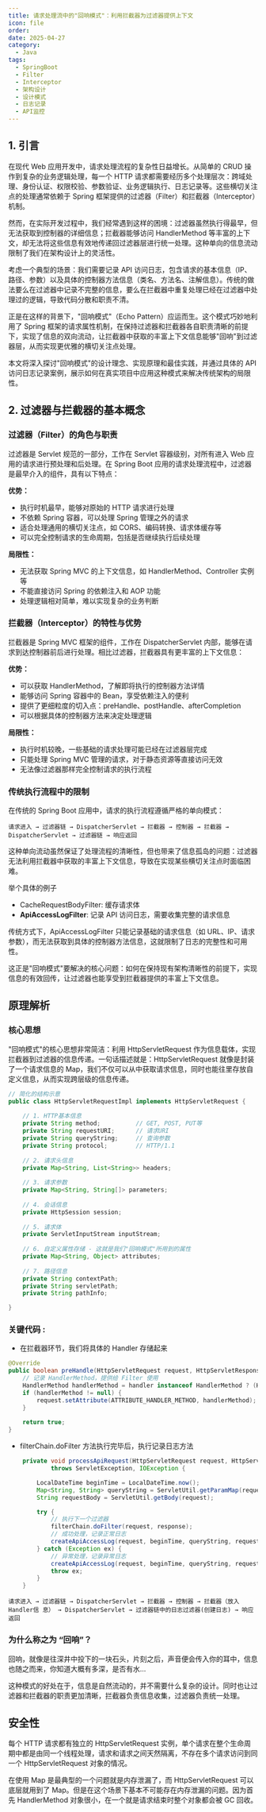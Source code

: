 ```yaml
---
title: 请求处理流中的"回响模式"：利用拦截器为过滤器提供上下文
icon: file
order: 
date: 2025-04-27
category:
  - Java
tags:
  - SpringBoot
  - Filter
  - Interceptor
  - 架构设计
  - 设计模式
  - 日志记录
  - API监控
---
```

## 1. 引言

在现代 Web 应用开发中，请求处理流程的复杂性日益增长。从简单的 CRUD 操作到复杂的业务逻辑处理，每一个 HTTP 请求都需要经历多个处理层次：跨域处理、身份认证、权限校验、参数验证、业务逻辑执行、日志记录等。这些横切关注点的处理通常依赖于 Spring 框架提供的过滤器（Filter）和拦截器（Interceptor）机制。

然而，在实际开发过程中，我们经常遇到这样的困境：过滤器虽然执行得最早，但无法获取到控制器的详细信息；拦截器能够访问 HandlerMethod 等丰富的上下文，却无法将这些信息有效地传递回过滤器层进行统一处理。这种单向的信息流动限制了我们在架构设计上的灵活性。

考虑一个典型的场景：我们需要记录 API 访问日志，包含请求的基本信息（IP、路径、参数）以及具体的控制器方法信息（类名、方法名、注解信息）。传统的做法要么在过滤器中记录不完整的信息，要么在拦截器中重复处理已经在过滤器中处理过的逻辑，导致代码分散和职责不清。

正是在这样的背景下，"回响模式"（Echo Pattern）应运而生。这个模式巧妙地利用了 Spring 框架的请求属性机制，在保持过滤器和拦截器各自职责清晰的前提下，实现了信息的双向流动，让拦截器中获取的丰富上下文信息能够"回响"到过滤器层，从而实现更优雅的横切关注点处理。

本文将深入探讨"回响模式"的设计理念、实现原理和最佳实践，并通过具体的 API 访问日志记录案例，展示如何在真实项目中应用这种模式来解决传统架构的局限性。

## 2. 过滤器与拦截器的基本概念

### 过滤器（Filter）的角色与职责

过滤器是 Servlet 规范的一部分，工作在 Servlet 容器级别，对所有进入 Web 应用的请求进行预处理和后处理。在 Spring Boot 应用的请求处理流程中，过滤器是最早介入的组件，具有以下特点：

**优势：**

- 执行时机最早，能够对原始的 HTTP 请求进行处理
- 不依赖 Spring 容器，可以处理 Spring 管理之外的请求
- 适合处理通用的横切关注点，如 CORS、编码转换、请求体缓存等
- 可以完全控制请求的生命周期，包括是否继续执行后续处理

**局限性：**

- 无法获取 Spring MVC 的上下文信息，如 HandlerMethod、Controller 实例等
- 不能直接访问 Spring 的依赖注入和 AOP 功能
- 处理逻辑相对简单，难以实现复杂的业务判断

### 拦截器（Interceptor）的特性与优势

拦截器是 Spring MVC 框架的组件，工作在 DispatcherServlet 内部，能够在请求到达控制器前后进行处理。相比过滤器，拦截器具有更丰富的上下文信息：

**优势：**

- 可以获取 HandlerMethod，了解即将执行的控制器方法详情
- 能够访问 Spring 容器中的 Bean，享受依赖注入的便利
- 提供了更细粒度的切入点：preHandle、postHandle、afterCompletion
- 可以根据具体的控制器方法来决定处理逻辑

**局限性：**

- 执行时机较晚，一些基础的请求处理可能已经在过滤器层完成
- 只能处理 Spring MVC 管理的请求，对于静态资源等直接访问无效
- 无法像过滤器那样完全控制请求的执行流程

### 传统执行流程中的限制

在传统的 Spring Boot 应用中，请求的执行流程遵循严格的单向模式：

```
请求进入 → 过滤器链 → DispatcherServlet → 拦截器 → 控制器 → 拦截器 → DispatcherServlet → 过滤器链 → 响应返回
```

这种单向流动虽然保证了处理流程的清晰性，但也带来了信息孤岛的问题：过滤器无法利用拦截器中获取的丰富上下文信息，导致在实现某些横切关注点时面临困难。

举个具体的例子
- CacheRequestBodyFilter: 缓存请求体
- **ApiAccessLogFilter**: 记录 API 访问日志，需要收集完整的请求信息

传统方式下，ApiAccessLogFilter 只能记录基础的请求信息（如 URL、IP、请求参数），而无法获取到具体的控制器方法信息，这就限制了日志的完整性和可用性。

这正是"回响模式"要解决的核心问题：如何在保持现有架构清晰性的前提下，实现信息的有效回传，让过滤器也能享受到拦截器提供的丰富上下文信息。

## 原理解析

### 核心思想
"回响模式"的核心思想非常简洁：利用 HttpServletRequest 作为信息载体，实现拦截器到过滤器的信息传递。一句话描述就是：HttpServletRequest 就像是封装了一个请求信息的 Map，我们不仅可以从中获取请求信息，同时也能往里存放自定义信息，从而实现跨层级的信息传递。

```java
// 简化的结构示意
public class HttpServletRequestImpl implements HttpServletRequest {
    
    // 1. HTTP基本信息
    private String method;          // GET, POST, PUT等
    private String requestURI;      // 请求URI
    private String queryString;     // 查询参数
    private String protocol;        // HTTP/1.1
    
    // 2. 请求头信息
    private Map<String, List<String>> headers;
    
    // 3. 请求参数
    private Map<String, String[]> parameters;
    
    // 4. 会话信息
    private HttpSession session;
    
    // 5. 请求体
    private ServletInputStream inputStream;
    
    // 6. 自定义属性存储 - 这就是我们"回响模式"所用到的属性
    private Map<String, Object> attributes;
    
    // 7. 路径信息
    private String contextPath;
    private String servletPath;
    private String pathInfo;

}
```

### 关键代码 :

- 在拦截器环节，我们将具体的 Handler 存储起来
```java
@Override  
public boolean preHandle(HttpServletRequest request, HttpServletResponse response, Object handler) {  
    // 记录 HandlerMethod，提供给 Filter 使用  
    HandlerMethod handlerMethod = handler instanceof HandlerMethod ? (HandlerMethod) handler : null;  
    if (handlerMethod != null) {  
        request.setAttribute(ATTRIBUTE_HANDLER_METHOD, handlerMethod);  
    }  
  
    return true;  
}
```

- filterChain.doFilter 方法执行完毕后，执行记录日志方法
```java
    private void processApiRequest(HttpServletRequest request, HttpServletResponse response, FilterChain filterChain)
            throws ServletException, IOException {

        LocalDateTime beginTime = LocalDateTime.now();
        Map<String, String> queryString = ServletUtil.getParamMap(request);
        String requestBody = ServletUtil.getBody(request);

        try {
            // 执行下一个过滤器
            filterChain.doFilter(request, response);
            // 成功处理，记录正常日志
            createApiAccessLog(request, beginTime, queryString, requestBody, null);
        } catch (Exception ex) {
            // 异常处理，记录异常日志
            createApiAccessLog(request, beginTime, queryString, requestBody, ex);
            throw ex;
        }
    }
```


```
请求进入 → 过滤器链 → DispatcherServlet → 拦截器 → 控制器 → 拦截器（放入Handler信 息） → DispatcherServlet → 过滤器链中的日志过滤器(创建日志) → 响应返回
```


### 为什么称之为 “回响”？
回响，就像是往深井中投下的一块石头，片刻之后，声音便会传入你的耳中，信息也随之而来，你知道大概有多深，是否有水...

这种模式的好处在于，信息是自然流动的，并不需要什么复杂的设计。同时也让过滤器和拦截器的职责更加清晰，拦截器负责信息收集，过滤器负责统一处理。

## 安全性
每个 HTTP 请求都有独立的 HttpServletRequest 实例，单个请求在整个生命周期中都是由同一个线程处理，请求和请求之间天然隔离，不存在多个请求访问到同一个 HttpServletRequest 对象的情况。

在使用 Map 是最典型的一个问题就是内存泄漏了，而 HttpServletRequest 可以底层就用到了 Map。但是在这个场景下基本不可能存在内存泄漏的问题。因为首先 HandlerMethod 对象很小，在一个就是请求结束时整个对象都会被 GC 回收。
